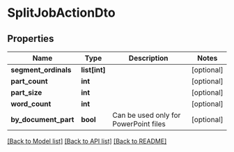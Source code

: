 # SplitJobActionDto

## Properties
Name | Type | Description | Notes
------------ | ------------- | ------------- | -------------
**segment_ordinals** | **list[int]** |  | [optional] 
**part_count** | **int** |  | [optional] 
**part_size** | **int** |  | [optional] 
**word_count** | **int** |  | [optional] 
**by_document_part** | **bool** | Can be used only for PowerPoint files | [optional] 

[[Back to Model list]](../README.md#documentation-for-models) [[Back to API list]](../README.md#documentation-for-api-endpoints) [[Back to README]](../README.md)

